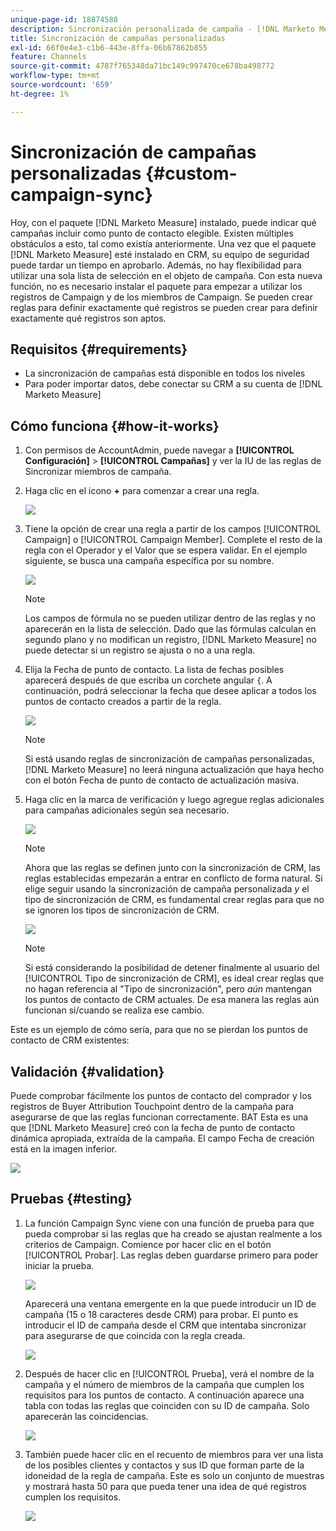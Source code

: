 ```yaml
---
unique-page-id: 18874588
description: Sincronización personalizada de campaña - [!DNL Marketo Measure]
title: Sincronización de campañas personalizadas
exl-id: 66f0e4e3-c1b6-443e-8ffa-06b67862b855
feature: Channels
source-git-commit: 4787f765348da71bc149c997470ce678ba498772
workflow-type: tm+mt
source-wordcount: '659'
ht-degree: 1%

---
```


# Sincronización de campañas personalizadas {#custom-campaign-sync}

Hoy, con el paquete [!DNL Marketo Measure] instalado, puede indicar qué campañas incluir como punto de contacto elegible. Existen múltiples obstáculos a esto, tal como existía anteriormente. Una vez que el paquete [!DNL Marketo Measure] esté instalado en CRM, su equipo de seguridad puede tardar un tiempo en aprobarlo. Además, no hay flexibilidad para utilizar una sola lista de selección en el objeto de campaña. Con esta nueva función, no es necesario instalar el paquete para empezar a utilizar los registros de Campaign y de los miembros de Campaign. Se pueden crear reglas para definir exactamente qué registros se pueden crear para definir exactamente qué registros son aptos.

## Requisitos {#requirements}

* La sincronización de campañas está disponible en todos los niveles
* Para poder importar datos, debe conectar su CRM a su cuenta de [!DNL Marketo Measure]

## Cómo funciona {#how-it-works}

1. Con permisos de AccountAdmin, puede navegar a **[!UICONTROL Configuración]** > **[!UICONTROL Campañas]** y ver la IU de las reglas de Sincronizar miembros de campaña.
1. Haga clic en el icono **+** para comenzar a crear una regla.

   ![](assets/1-1.png)

1. Tiene la opción de crear una regla a partir de los campos [!UICONTROL Campaign] o [!UICONTROL Campaign Member]. Complete el resto de la regla con el Operador y el Valor que se espera validar. En el ejemplo siguiente, se busca una campaña específica por su nombre.

   ![](assets/2-1.png)

   >[!NOTE]
   >
   >Los campos de fórmula no se pueden utilizar dentro de las reglas y no aparecerán en la lista de selección. Dado que las fórmulas calculan en segundo plano y no modifican un registro, [!DNL Marketo Measure] no puede detectar si un registro se ajusta o no a una regla.

1. Elija la Fecha de punto de contacto. La lista de fechas posibles aparecerá después de que escriba un corchete angular `{`. A continuación, podrá seleccionar la fecha que desee aplicar a todos los puntos de contacto creados a partir de la regla.

   ![](assets/3-1.png)

   >[!NOTE]
   >
   >Si está usando reglas de sincronización de campañas personalizadas, [!DNL Marketo Measure] no leerá ninguna actualización que haya hecho con el botón Fecha de punto de contacto de actualización masiva.

1. Haga clic en la marca de verificación y luego agregue reglas adicionales para campañas adicionales según sea necesario.

   ![](assets/4-1.png)

   >[!NOTE]
   >
   >Ahora que las reglas se definen junto con la sincronización de CRM, las reglas establecidas empezarán a entrar en conflicto de forma natural. Si elige seguir usando la sincronización de campaña personalizada _y_ el tipo de sincronización de CRM, es fundamental crear reglas para que no se ignoren los tipos de sincronización de CRM.

   ![](assets/5-1.png)

   >[!NOTE]
   >
   >Si está considerando la posibilidad de detener finalmente al usuario del [!UICONTROL Tipo de sincronización de CRM], es ideal crear reglas que no hagan referencia al &quot;Tipo de sincronización&quot;, pero _aún_ mantengan los puntos de contacto de CRM actuales. De esa manera las reglas aún funcionan si/cuando se realiza ese cambio.

Este es un ejemplo de cómo sería, para que no se pierdan los puntos de contacto de CRM existentes:

## Validación {#validation}

Puede comprobar fácilmente los puntos de contacto del comprador y los registros de Buyer Attribution Touchpoint dentro de la campaña para asegurarse de que las reglas funcionan correctamente. BAT Esta es una que [!DNL Marketo Measure] creó con la fecha de punto de contacto dinámica apropiada, extraída de la campaña. El campo Fecha de creación está en la imagen inferior.

![](assets/6-1.png)

## Pruebas {#testing}

1. La función Campaign Sync viene con una función de prueba para que pueda comprobar si las reglas que ha creado se ajustan realmente a los criterios de Campaign. Comience por hacer clic en el botón [!UICONTROL Probar]. Las reglas deben guardarse primero para poder iniciar la prueba.

   ![](assets/7-1.png)

   Aparecerá una ventana emergente en la que puede introducir un ID de campaña (15 o 18 caracteres desde CRM) para probar. El punto es introducir el ID de campaña desde el CRM que intentaba sincronizar para asegurarse de que coincida con la regla creada.

   ![](assets/8-1.png)

1. Después de hacer clic en [!UICONTROL Prueba], verá el nombre de la campaña y el número de miembros de la campaña que cumplen los requisitos para los puntos de contacto. A continuación aparece una tabla con todas las reglas que coinciden con su ID de campaña. Solo aparecerán las coincidencias.

   ![](assets/9.png)

1. También puede hacer clic en el recuento de miembros para ver una lista de los posibles clientes y contactos y sus ID que forman parte de la idoneidad de la regla de campaña. Este es solo un conjunto de muestras y mostrará hasta 50 para que pueda tener una idea de qué registros cumplen los requisitos.

   ![](assets/10.png)
